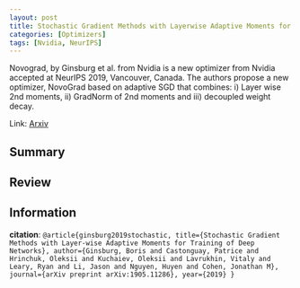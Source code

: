 ```yaml
---
layout: post
title: Stochastic Gradient Methods with Layerwise Adaptive Moments for training of deep networks
categories: [Optimizers]
tags: [Nvidia, NeurIPS]
---
```

Novograd, by Ginsburg et al. from Nvidia is a new optimizer from Nvidia accepted at NeurIPS 2019, Vancouver, Canada. The authors propose a new optimizer, NovoGrad based on adaptive SGD that combines: i) Layer wise 2nd moments, ii) GradNorm of 2nd moments and iii) decoupled weight decay. 

Link: [Arxiv](https://arxiv.org/pdf/1905.11286)
<!--end_excerpt-->

## Summary

## Review

## Information
__citation__: `@article{ginsburg2019stochastic,
  title={Stochastic Gradient Methods with Layer-wise Adaptive Moments for Training of Deep Networks},
  author={Ginsburg, Boris and Castonguay, Patrice and Hrinchuk, Oleksii and Kuchaiev, Oleksii and Lavrukhin, Vitaly and Leary, Ryan and Li, Jason and Nguyen, Huyen and Cohen, Jonathan M},
  journal={arXiv preprint arXiv:1905.11286},
  year={2019}
}`


